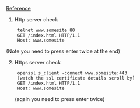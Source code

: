 [Reference](https://www.bearfruit.org/2008/04/17/telnet-for-testing-ssl-https-websites/)

1. Http server check
        
        telnet www.somesite 80
        GET /index.html HTTP/1.1
        Host: www.somesite

(Note you need to press enter twice at the end)

2. Https server check

        openssl s_client -connect www.somesite:443
        [watch the ssl certificate details scroll by]
        GET /index.html HTTP/1.1
        Host: www.somesite

    (again you need to press enter twice)
